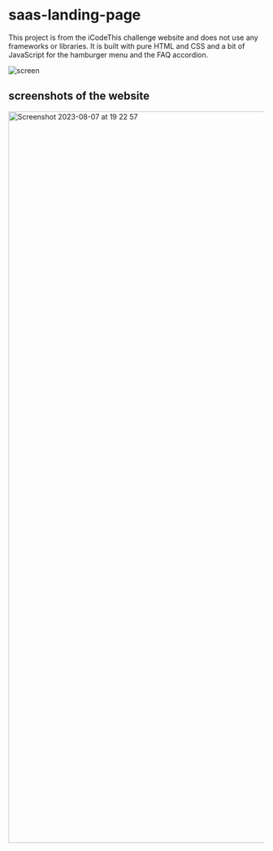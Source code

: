 # saas-landing-page

This project is from the iCodeThis challenge website and does not use any frameworks or libraries. It is built with pure HTML and CSS and a bit of JavaScript for the hamburger menu and the FAQ accordion.

![screen](https://github.com/Hitendra27/saas-landing-page/assets/73651340/71e86331-d31d-44a2-85fd-338c39e80515)

## screenshots of the website

<img width="1440" alt="Screenshot 2023-08-07 at 19 22 57" src="https://github.com/Hitendra27/saas-landing-page/assets/73651340/d875f5db-4b7a-4489-8fcb-aab75ddf9e5b">
